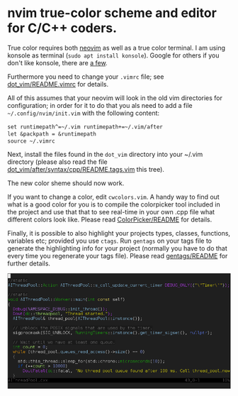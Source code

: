 # nvim true-color scheme and editor for C/C++ coders.

True color requires both [neovim](https://neovim.io/) as well as a true color terminal.
I am using konsole as terminal (`sudo apt install konsole`).
Google for others if you don't like konsole, there are [a few](http://homeonrails.com/2016/05/truecolor-in-gnome-terminal-tmux-and-neovim/).

Furthermore you need to change your `.vimrc` file; see
[dot\_vim/README.vimrc](dot_vim/README.vimrc) for details.

All of this assumes that your neovim will look in the old
vim directories for configuration; in order for it to do
that you als need to add a file `~/.config/nvim/init.vim`
with the following content:

```
set runtimepath^=~/.vim runtimepath+=~/.vim/after
let &packpath = &runtimepath
source ~/.vimrc
```

Next, install the files found in the `dot_vim` directory
into your ~/.vim directory (please also read the file
[dot\_vim/after/syntax/cpp/README.tags.vim](dot_vim/after/syntax/cpp/README.tags.vim) this tree).

The new color sheme should now work.

If you want to change a color, edit `cwcolors.vim`. A handy
way to find out what is a good color for you is to compile
the colorpicker tool included in the project and use that
that to see real-time in your own .cpp file what different
colors look like. Please read [ColorPicker/README](ColorPicker/README) for
details.

Finally, it is possible to also highlight your projects
types, classes, functions, variables etc; provided you
use `ctags`. Run `gentags` on your tags file to generate
the highlighting info for your project (normally you
have to do that every time you regenerate your tags file).
Please read [gentags/README](gentags/README) for further details.

<img src="/screenshot.png" alt="An example screenshot"/>
